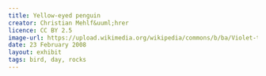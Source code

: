 ```yaml
---
title: Yellow-eyed penguin
creator: Christian Mehlf&uuml;hrer
licence: CC BY 2.5
image-url: https://upload.wikimedia.org/wikipedia/commons/b/ba/Violet-tailed_Sylph_2_JCB.jpg
date: 23 February 2008
layout: exhibit
tags: bird, day, rocks
---
```



